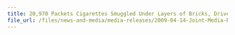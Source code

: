 ```yaml
---
title: 20,970 Packets Cigarettes Smuggled Under Layers of Bricks, Driver Jailed Two Years
file_url: /files/news-and-media/media-releases/2009-04-14-Joint-Media-Release.pdf
---
```

